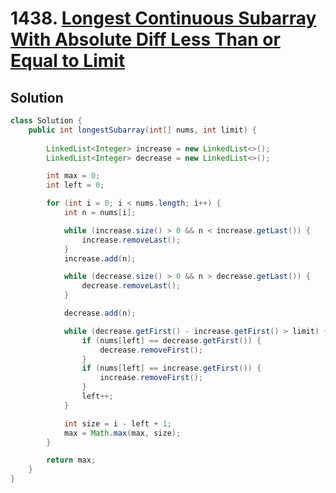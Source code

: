 # 1438. [Longest Continuous Subarray With Absolute Diff Less Than or Equal to Limit](https://leetcode.com/problems/longest-continuous-subarray-with-absolute-diff-less-than-or-equal-to-limit/description/?envType=daily-question&envId=2024-06-23)

## Solution

```java
class Solution {
    public int longestSubarray(int[] nums, int limit) {
        
        LinkedList<Integer> increase = new LinkedList<>();
        LinkedList<Integer> decrease = new LinkedList<>();

        int max = 0;
        int left = 0;

        for (int i = 0; i < nums.length; i++) {
            int n = nums[i];

            while (increase.size() > 0 && n < increase.getLast()) {
                increase.removeLast();
            }
            increase.add(n);

            while (decrease.size() > 0 && n > decrease.getLast()) {
                decrease.removeLast();
            }

            decrease.add(n);

            while (decrease.getFirst() - increase.getFirst() > limit) {
                if (nums[left] == decrease.getFirst()) {
                    decrease.removeFirst();
                }
                if (nums[left] == increase.getFirst()) {
                    increase.removeFirst();
                }
                left++;
            }

            int size = i - left + 1;
            max = Math.max(max, size);
        }

        return max;
    }
}
```
